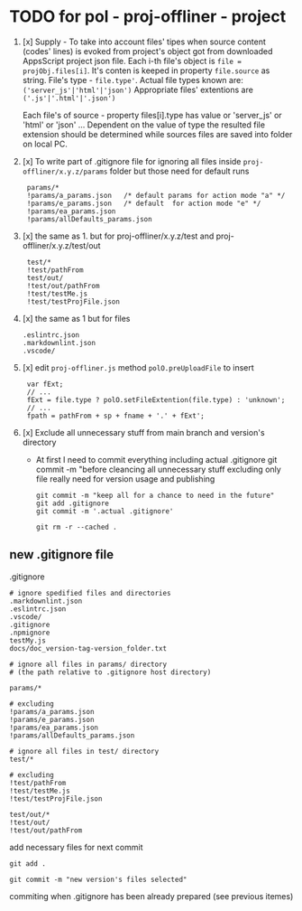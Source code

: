 # TODO for **pol - proj-offliner - project**

1. [x] Supply - To take into account files' tipes when source content (codes'
lines) is evoked from project's object got from downloaded AppsScript project
json file. Each i-th file's object is `file = projObj.files[i]`. It's conten
is keeped in property `file.source` as string. File's type - `file.type'`.
Actual file types known are: `('server_js'|'html'|'json')`
Appropriate files' extentions are `('.js'|'.html'|'.json')`

   Each file's of source - property
files[i].type has value
or 'server_js' or 'html' or 'json' ...
Dependent on the value of type the resulted file extension should be
determined while sources files are saved into folder on local PC.

2. [x] To write part of .gitignore file for ignoring all files inside
`proj-offliner/x.y.z/params` folder but those need for default runs

        params/*
        !params/a_params.json   /* default params for action mode "a" */
        !params/e_params.json   /* default  for action mode "e" */
        !params/ea_params.json
        !params/allDefaults_params.json

3. [x] the same as 1. but for proj-offliner/x.y.z/test and proj-offliner/x.y.z/test/out

        test/*
        !test/pathFrom
        test/out/
        !test/out/pathFrom
        !test/testMe.js
        !test/testProjFile.json

4. [x] the same as 1 but for files

    ```git
    .eslintrc.json
    .markdownlint.json
    .vscode/
    ```

5. [x] edit `proj-offliner.js` method `polO.preUploadFile` to insert

        var fExt;
        // ...
        fExt = file.type ? polO.setFileExtention(file.type) : 'unknown';
        // ...
        fpath = pathFrom + sp + fname + '.' + fExt';

6. [x] Exclude all unnecessary stuff from main branch and version's directory
   - At first I need to commit everything including actual .gitignore
      git commit -m "before cleancing all unnecessary stuff excluding
      only file really need for version usage and publishing

         git commit -m "keep all for a chance to need in the future"
         git add .gitignore
         git commit -m '.actual .gitignore'

         git rm -r --cached .

## new .gitignore file

.gitignore

```git
# ignore spedified files and directories
.markdownlint.json
.eslintrc.json
.vscode/
.gitignore
.npmignore
testMy.js
docs/doc_version-tag-version_folder.txt

# ignore all files in params/ directory
# (the path relative to .gitignore host directory)

params/*

# excluding
!params/a_params.json
!params/e_params.json
!params/ea_params.json
!params/allDefaults_params.json

# ignore all files in test/ directory
test/*

# excluding
!test/pathFrom
!test/testMe.js
!test/testProjFile.json

test/out/*
!test/out/
!test/out/pathFrom
```

add necessary files for next commit

```git
git add .

git commit -m "new version's files selected"
```

commiting when .gitignore has been already prepared (see previous itemes)

